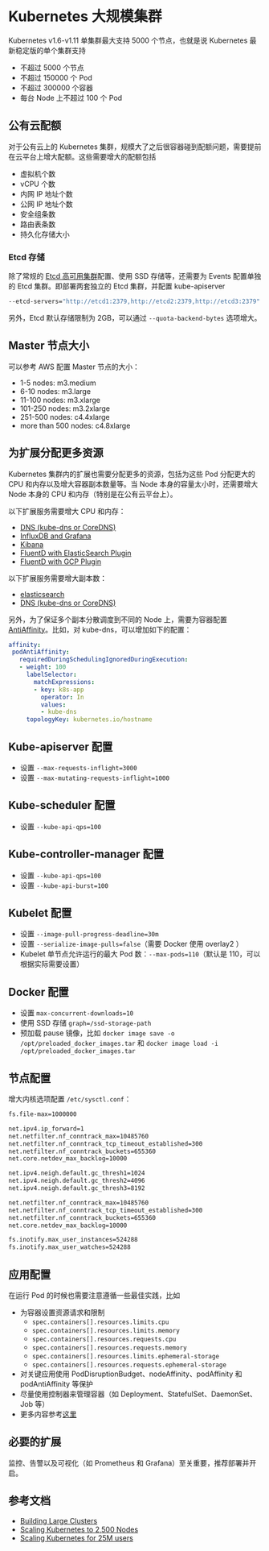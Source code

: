 # Kubernetes 大规模集群

Kubernetes v1.6-v1.11 单集群最大支持 5000 个节点，也就是说 Kubernetes 最新稳定版的单个集群支持

* 不超过 5000 个节点
* 不超过 150000 个 Pod
* 不超过 300000 个容器
* 每台 Node 上不超过 100 个 Pod

## 公有云配额

对于公有云上的 Kubernetes 集群，规模大了之后很容器碰到配额问题，需要提前在云平台上增大配额。这些需要增大的配额包括

* 虚拟机个数
* vCPU 个数
* 内网 IP 地址个数
* 公网 IP 地址个数
* 安全组条数
* 路由表条数
* 持久化存储大小

### Etcd 存储

除了常规的 [Etcd 高可用集群](https://coreos.com/etcd/docs/3.2.15/op-guide/clustering.html)配置、使用 SSD 存储等，还需要为 Events 配置单独的 Etcd 集群。即部署两套独立的 Etcd 集群，并配置 kube-apiserver

```sh
--etcd-servers="http://etcd1:2379,http://etcd2:2379,http://etcd3:2379" --etcd-servers-overrides="/events#http://etcd4:2379,http://etcd5:2379,http://etcd6:2379"
```

另外，Etcd 默认存储限制为 2GB，可以通过 `--quota-backend-bytes` 选项增大。

## Master 节点大小

可以参考 AWS 配置 Master 节点的大小：

* 1-5 nodes: m3.medium
* 6-10 nodes: m3.large
* 11-100 nodes: m3.xlarge
* 101-250 nodes: m3.2xlarge
* 251-500 nodes: c4.4xlarge
* more than 500 nodes: c4.8xlarge

## 为扩展分配更多资源

Kubernetes 集群内的扩展也需要分配更多的资源，包括为这些 Pod 分配更大的 CPU 和内存以及增大容器副本数量等。当 Node 本身的容量太小时，还需要增大 Node 本身的 CPU 和内存（特别是在公有云平台上）。

以下扩展服务需要增大 CPU 和内存：

* [DNS (kube-dns or CoreDNS)](https://github.com/kubernetes/kubernetes/tree/master/cluster/addons/dns)
* [InfluxDB and Grafana](http://releases.k8s.io/master/cluster/addons/cluster-monitoring/influxdb/influxdb-grafana-controller.yaml)
* [Kibana](http://releases.k8s.io/master/cluster/addons/fluentd-elasticsearch/kibana-deployment.yaml)
* [FluentD with ElasticSearch Plugin](http://releases.k8s.io/master/cluster/addons/fluentd-elasticsearch/fluentd-es-ds.yaml)
* [FluentD with GCP Plugin](http://releases.k8s.io/master/cluster/addons/fluentd-gcp/fluentd-gcp-ds.yaml)

以下扩展服务需要增大副本数：

* [elasticsearch](http://releases.k8s.io/master/cluster/addons/fluentd-elasticsearch/es-statefulset.yaml)
* [DNS (kube-dns or CoreDNS)](https://github.com/kubernetes/kubernetes/tree/master/cluster/addons/dns)

另外，为了保证多个副本分散调度到不同的 Node 上，需要为容器配置 [AntiAffinity](https://kubernetes.io/docs/concepts/configuration/assign-pod-node/#affinity-and-anti-affinity)。比如，对 kube-dns，可以增加如下的配置：

```yaml
affinity:
 podAntiAffinity:
   requiredDuringSchedulingIgnoredDuringExecution:
   - weight: 100
     labelSelector:
       matchExpressions:
       - key: k8s-app
         operator: In
         values:
         - kube-dns
     topologyKey: kubernetes.io/hostname
```

## Kube-apiserver 配置

* 设置 `--max-requests-inflight=3000`
* 设置 `--max-mutating-requests-inflight=1000`

## Kube-scheduler 配置

* 设置 `--kube-api-qps=100`

## Kube-controller-manager 配置

* 设置 `--kube-api-qps=100`
* 设置 `--kube-api-burst=100`

## Kubelet 配置

* 设置 `--image-pull-progress-deadline=30m`
* 设置 `--serialize-image-pulls=false`（需要 Docker 使用 overlay2 ）
* Kubelet 单节点允许运行的最大 Pod 数：`--max-pods=110`（默认是 110，可以根据实际需要设置）

## Docker 配置

* 设置 `max-concurrent-downloads=10`
* 使用 SSD 存储 `graph=/ssd-storage-path`
* 预加载 pause 镜像，比如 `docker image save -o /opt/preloaded_docker_images.tar` 和 `docker image load -i /opt/preloaded_docker_images.tar`

## 节点配置

增大内核选项配置 `/etc/sysctl.conf`：

```sh
fs.file-max=1000000

net.ipv4.ip_forward=1
net.netfilter.nf_conntrack_max=10485760
net.netfilter.nf_conntrack_tcp_timeout_established=300
net.netfilter.nf_conntrack_buckets=655360
net.core.netdev_max_backlog=10000

net.ipv4.neigh.default.gc_thresh1=1024
net.ipv4.neigh.default.gc_thresh2=4096
net.ipv4.neigh.default.gc_thresh3=8192

net.netfilter.nf_conntrack_max=10485760
net.netfilter.nf_conntrack_tcp_timeout_established=300
net.netfilter.nf_conntrack_buckets=655360
net.core.netdev_max_backlog=10000

fs.inotify.max_user_instances=524288
fs.inotify.max_user_watches=524288
```

## 应用配置

在运行 Pod 的时候也需要注意遵循一些最佳实践，比如

* 为容器设置资源请求和限制
  * `spec.containers[].resources.limits.cpu`
  * `spec.containers[].resources.limits.memory`
  * `spec.containers[].resources.requests.cpu`
  * `spec.containers[].resources.requests.memory`
  * `spec.containers[].resources.limits.ephemeral-storage`
  * `spec.containers[].resources.requests.ephemeral-storage`
* 对关键应用使用 PodDisruptionBudget、nodeAffinity、podAffinity 和 podAntiAffinity 等保护
* 尽量使用控制器来管理容器（如 Deployment、StatefulSet、DaemonSet、Job 等）
* 更多内容参考[这里](../deploy/kubernetes-configuration-best-practice.md)

## 必要的扩展

监控、告警以及可视化（如 Prometheus 和 Grafana）至关重要，推荐部署并开启。

## 参考文档

* [Building Large Clusters](https://kubernetes.io/docs/setup/cluster-large/)
* [Scaling Kubernetes to 2,500 Nodes](https://blog.openai.com/scaling-kubernetes-to-2500-nodes/)
* [Scaling Kubernetes for 25M users](https://medium.com/@brendanrius/scaling-kubernetes-for-25m-users-a7937e3536a0)
